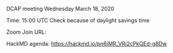 DCAP meeting Wednesday March 18, 2020

Time: 15:00 UTC Check because of daylight savings time

Zoom Join URL:

HackMD agenda: https://hackmd.io/pn6iMR_VRi2cPkQEd-g8Dw
